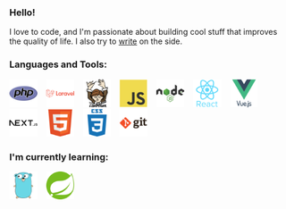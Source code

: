 ### Hello!

I love to code, and I'm passionate about building cool stuff that improves the quality of life. I also try to [write](https://medium.com/@astorrex) on the side.

<!--
**Delaney/Delaney** is a ✨ _special_ ✨ repository because its `README.md` (this file) appears on your GitHub profile.

Here are some ideas to get you started:

- 🔭 I’m currently working on ...
- 🌱 I’m currently learning ...
- 👯 I’m looking to collaborate on ...
- 🤔 I’m looking for help with ...
- 💬 Ask me about ...
- 📫 How to reach me: ...
- 😄 Pronouns: ...
- ⚡ Fun fact: ...
-->

<h3 align="left">Languages and Tools:</h3>
<!--
Databases: Relational Database (MySQL / PostgreSQL / SQL Server) | NoSQL (MongoDB | DynamoDB | Redis)
Others: Git (GitHub/GitLab) | Linux | Microservices Architecture | OAuth | CI/CD | Containerization (Docker / Kubernetes) | Jenkins | Amazon Web Services (AWS) | Google Cloud Platform (GCP)
-->

<div>
  <img src="https://github.com/devicons/devicon/blob/master/icons/php/php-original.svg" title="PHP" **alt="PHP" width="50" height="50"/>&nbsp;&nbsp;&nbsp;
  <img src="https://github.com/devicons/devicon/blob/master/icons/laravel/laravel-original-wordmark.svg" title="Laravel" **alt="Laravel" width="50" height="50"/>&nbsp;&nbsp;&nbsp;
  <img src="https://github.com/devicons/devicon/blob/master/icons/composer/composer-original.svg" title="Composer" **alt="Composer" width="50" height="50"/>&nbsp;&nbsp;&nbsp;
  <img src="https://github.com/devicons/devicon/blob/master/icons/javascript/javascript-original.svg" title="JavaScript" alt="JavaScript" width="50" height="50"/>&nbsp;&nbsp;&nbsp;
  <img src="https://github.com/devicons/devicon/blob/master/icons/nodejs/nodejs-original-wordmark.svg" title="NodeJS" alt="NodeJS" width="50" height="50"/>&nbsp;&nbsp;&nbsp;
  <img src="https://github.com/devicons/devicon/blob/master/icons/react/react-original-wordmark.svg" title="React" alt="React.js" width="50" height="50"/>&nbsp;&nbsp;&nbsp;
  <img src="https://github.com/devicons/devicon/blob/master/icons/vuejs/vuejs-original-wordmark.svg" title="Vue" alt="Vue.js" width="50" height="50"/>&nbsp;&nbsp;&nbsp;
  <img src="https://github.com/devicons/devicon/blob/master/icons/nextjs/nextjs-original-wordmark.svg" title="Vue" alt="Next.js" width="50" height="50"/>&nbsp;&nbsp;&nbsp;
  <img src="https://github.com/devicons/devicon/blob/master/icons/html5/html5-original.svg" title="HTML5" alt="HTML" width="50" height="50"/>&nbsp;&nbsp;&nbsp;
  <img src="https://github.com/devicons/devicon/blob/master/icons/css3/css3-plain-wordmark.svg"  title="CSS3" alt="CSS" width="50" height="50"/>&nbsp;&nbsp;&nbsp;
  <img src="https://github.com/devicons/devicon/blob/master/icons/git/git-original-wordmark.svg" title="Git" **alt="Git" width="50" height="50"/>&nbsp;&nbsp;&nbsp;
</div>

<h3 align="left">I'm currently learning:</h3>
<div>
  <img src="https://github.com/devicons/devicon/blob/master/icons/go/go-original.svg" title="Golang" **alt="Golang" width="50" height="50"/>&nbsp;&nbsp;&nbsp;
  <img src="https://github.com/devicons/devicon/blob/master/icons/spring/spring-original.svg" title="Spring Boot"  alt="Spring Boot" width="50" height="50"/>&nbsp;&nbsp;&nbsp;
</div>

<!-- ![snake animation](https://github.com/Delaney/Delaney/blob/output/github-contribution-grid-snake.gif) -->

<!-- ![](https://komarev.com/ghpvc/?username=Delaney&color=grey) -->
